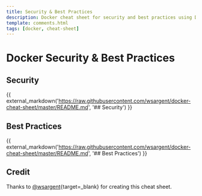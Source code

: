 ```yaml
---
title: Security & Best Practices
description: Docker cheat sheet for security and best practices using Docker containers and images in production.
template: comments.html
tags: [docker, cheat-sheet]
---
```


# Docker Security & Best Practices

## Security

{{ external_markdown('https://raw.githubusercontent.com/wsargent/docker-cheat-sheet/master/README.md', '## Security') }}

## Best Practices

{{ external_markdown('https://raw.githubusercontent.com/wsargent/docker-cheat-sheet/master/README.md', '## Best Practices') }}

## Credit

Thanks to [@wsargent][wsargent-url]{target=\_blank} for creating this cheat sheet.

<!-- appendices -->

[wsargent-url]: https://github.com/wsargent/docker-cheat-sheet 'wsargent Github Page'

<!-- end appendices -->
